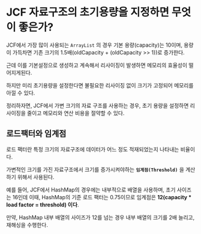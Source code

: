 # JCF 자료구조의 초기용량을 지정하면 무엇이 좋은가?

JCF에서 가장 많이 사용되는 `ArrayList` 의 경우 기본 용량(capacity)는 10이며, 용량이 가득차면 기존 크기의 1.5배(oldCapacity + (oldCapacity >> 1))로 증가한다.

근데 이를 기본설정으로 생성하고 계속해서 리사이징이 발생하면 메모리의 효율성이 떨어지게된다.

하지만 미리 초기용량을 설정한다면 불필요한 리사이징 없이 크기가 고정되어 메모리를 아낄 수 있다.



정리하자면, JCF에서 가변 크기의 자료 구조를 사용하는 경우, 초기 용량을 설정하면 리사이징을 줄이고 메모리와 연산 비용을 절약할 수 있다.

## 로드팩터와 임계점

로드 팩터란 특정 크기의 자료구조에 데이터가 어느 정도 적재되었는지 나타내는 비율이다.

가변적인 크기를 가진 자료구조에서 크기를 증가시켜야하는 **`임계점(Threshold)`** 을 계산하기 위해서 사용된다.

예를 들어, JCF에서 HashMap의 경우에는 내부적으로 배열을 사용하며, 초기 사이즈는 16인데  이때, HashMap의 기준 로드 팩터는 0.75이므로 임계점은 **12(capacity * load factor = threshold) 이다**.

만약, HashMap 내부 배열의 사이즈가 12를 넘는 경우 내부 배열의 크기를 2배 늘리고, 재해싱을 수행한다.